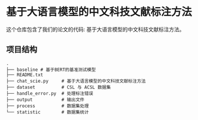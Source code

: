 # 基于大语言模型的中文科技文献标注方法

这个仓库包含了我们的论文的代码: 基于大语言模型的中文科技文献标注方法。

## 项目结构

```text
.
├── baseline # 基于BERT的基准测试模型
├── README.txt     
├── chat_scie.py     # 基于大语言模型的中文科技文献标注方法
├── dataset          # CSL 与 ACSL 数据集
├── handle_error.py  # 处理标注错误
├── output           # 输出文件
├── process          # 数据集处理
└── statistic        # 数据集统计
```
